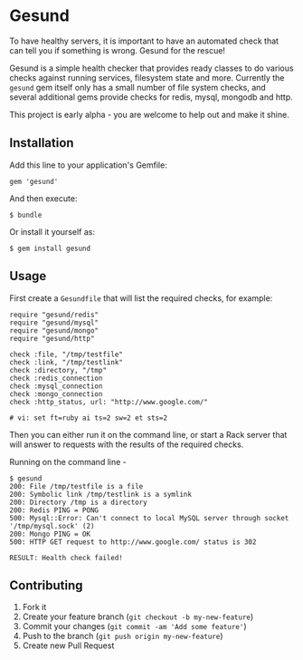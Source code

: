 # Gesund

To have healthy servers, it is important to have an automated check that can tell you if something is wrong. Gesund for the rescue!

Gesund is a simple health checker that provides ready classes to do various checks against running services, filesystem state and more. Currently the ```gesund``` gem itself only has a small number of file system checks, and several additional gems provide checks for redis, mysql, mongodb and http.

This project is early alpha - you are welcome to help out and make it shine.

## Installation

Add this line to your application's Gemfile:

    gem 'gesund'

And then execute:

    $ bundle

Or install it yourself as:

    $ gem install gesund

## Usage

First create a ```Gesundfile``` that will list the required checks, for example:

    require "gesund/redis"
    require "gesund/mysql"
    require "gesund/mongo"
    require "gesund/http"
    
    check :file, "/tmp/testfile"
    check :link, "/tmp/testlink"
    check :directory, "/tmp"
    check :redis_connection
    check :mysql_connection
    check :mongo_connection
    check :http_status, url: "http://www.google.com/"

    # vi: set ft=ruby ai ts=2 sw=2 et sts=2

Then you can either run it on the command line, or start a Rack server that will answer to requests with the results of the required checks.

Running on the command line -

    $ gesund
    200: File /tmp/testfile is a file
    200: Symbolic link /tmp/testlink is a symlink
    200: Directory /tmp is a directory
    200: Redis PING = PONG
    500: Mysql::Error: Can't connect to local MySQL server through socket '/tmp/mysql.sock' (2)
    200: Mongo PING = OK
    500: HTTP GET request to http://www.google.com/ status is 302
    
    RESULT: Health check failed!


## Contributing

1. Fork it
2. Create your feature branch (`git checkout -b my-new-feature`)
3. Commit your changes (`git commit -am 'Add some feature'`)
4. Push to the branch (`git push origin my-new-feature`)
5. Create new Pull Request
